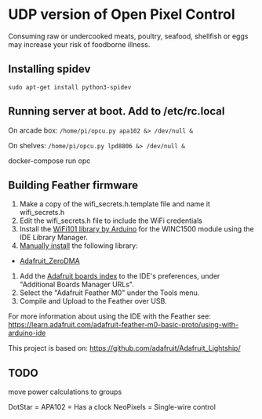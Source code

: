 # UDP version of Open Pixel Control

Consuming raw or undercooked meats, poultry, seafood, shellfish or eggs may increase your risk of foodborne illness.

## Installing spidev
`sudo apt-get install python3-spidev`

## Running server at boot.  Add to /etc/rc.local
On arcade box:
`/home/pi/opcu.py apa102 &> /dev/null &`

On shelves:
`/home/pi/opcu.py lpd8806 &> /dev/null &`

docker-compose run opc

## Building Feather firmware
1. Make a copy of the wifi_secrets.h.template file and name it wifi_secrets.h
1. Edit the wifi_secrets.h file to include the WiFi credentials
1. Install the [WiFi101 library by Arduino](https://www.arduino.cc/en/Reference/WiFi101) for the WINC1500 module using the IDE Library Manager.
1. [Manually install](https://www.arduino.cc/en/Guide/Libraries#toc5) the following library:
 * [Adafruit_ZeroDMA](https://github.com/adafruit/Adafruit_ZeroDMA/archive/master.zip)
1. Add the [Adafruit boards index](https://adafruit.github.io/arduino-board-index/package_adafruit_index.json) to the IDE's preferences, under "Additional Boards Manager URLs".
1. Select the "Adafruit Feather M0" under the Tools menu.
1. Compile and Upload to the Feather over USB.

For more information about using the IDE with the Feather see:
https://learn.adafruit.com/adafruit-feather-m0-basic-proto/using-with-arduino-ide

This project is based on:
https://github.com/adafruit/Adafruit_Lightship/

## TODO

move power calculations to groups

DotStar = APA102 = Has a clock
NeoPixels = Single-wire control
